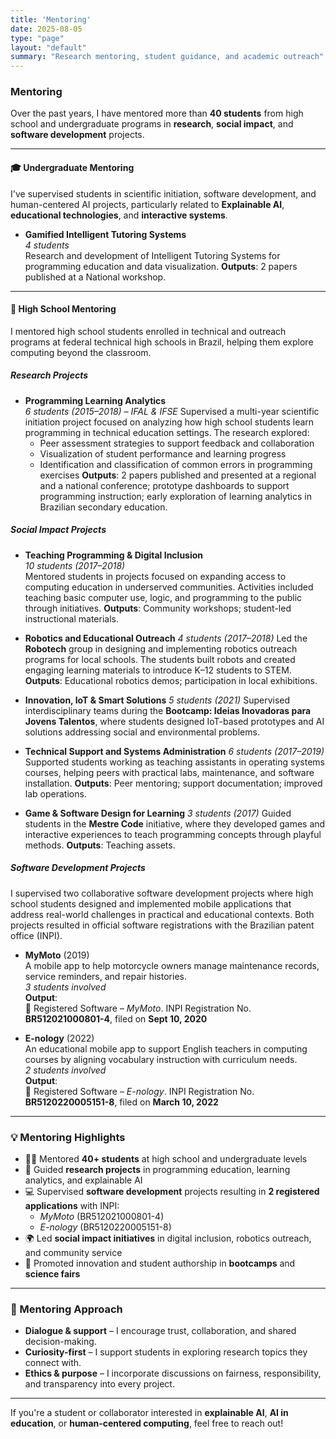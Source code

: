 ```yaml
---
title: 'Mentoring'
date: 2025-08-05
type: "page"
layout: "default"
summary: "Research mentoring, student guidance, and academic outreach"
---
```


### Mentoring

Over the past years, I have mentored more than **40 students** from high school and undergraduate programs in **research**, **social impact**, and **software development** projects.

---

#### 🎓 Undergraduate Mentoring

I've supervised students in scientific initiation, software development, and human-centered AI projects, particularly related to **Explainable AI**, **educational technologies**, and **interactive systems**.

- **Gamified Intelligent Tutoring Systems**  
  _4 students_  
  Research and development of Intelligent Tutoring Systems for programming education and data visualization.
  **Outputs**: 2 papers published at a National workshop.  

---

#### 🏫 High School Mentoring

I mentored high school students enrolled in technical and outreach programs at federal technical high schools in Brazil, helping them explore computing beyond the classroom.

##### Research Projects

- **Programming Learning Analytics**  
  _6 students (2015–2018) – IFAL & IFSE_
  Supervised a multi-year scientific initiation project focused on analyzing how high school students learn programming in technical education settings. The research explored:
    - Peer assessment strategies to support feedback and collaboration
    - Visualization of student performance and learning progress
    - Identification and classification of common errors in programming exercises
  **Outputs**: 2 papers published and presented at a regional and a national conference; prototype dashboards to support programming instruction; early exploration of learning analytics in Brazilian secondary education.

##### Social Impact Projects

- **Teaching Programming & Digital Inclusion**  
  _10 students (2017–2018)_  
  Mentored students in projects focused on expanding access to computing education in underserved communities. Activities included teaching basic computer use, logic, and programming to the public through initiatives.
  **Outputs**: Community workshops; student-led instructional materials.

- **Robotics and Educational Outreach**
  _4 students (2017–2018)_
  Led the **Robotech** group in designing and implementing robotics outreach programs for local schools. The students built robots and created engaging learning materials to introduce K–12 students to STEM.
  **Outputs**: Educational robotics demos; participation in local exhibitions.

- **Innovation, IoT & Smart Solutions**
  _5 students (2021)_
  Supervised interdisciplinary teams during the **Bootcamp: Ideias Inovadoras para Jovens Talentos**, where students designed IoT-based prototypes and AI solutions addressing social and environmental problems.

- **Technical Support and Systems Administration**
  _6 students (2017–2019)_
  Supported students working as teaching assistants in operating systems courses, helping peers with practical labs, maintenance, and software installation.
  **Outputs**: Peer mentoring; support documentation; improved lab operations.

- **Game & Software Design for Learning**
  _3 students (2017)_
  Guided students in the **Mestre Code** initiative, where they developed games and interactive experiences to teach programming concepts through playful methods.
  **Outputs**: Teaching assets.

##### Software Development Projects

I supervised two collaborative software development projects where high school students designed and implemented mobile applications that address real-world challenges in practical and educational contexts. Both projects resulted in official software registrations with the Brazilian patent office (INPI).

- **MyMoto** (2019)  
  A mobile app to help motorcycle owners manage maintenance records, service reminders, and repair histories.  
  _3 students involved_  
  **Output**:  
  🏅 Registered Software – *MyMoto*. INPI Registration No. **BR512021000801-4**, filed on **Sept 10, 2020**

- **E-nology** (2022)  
  An educational mobile app to support English teachers in computing courses by aligning vocabulary instruction with curriculum needs.  
  _2 students involved_  
  **Output**:  
  🏅 Registered Software – *E-nology*. INPI Registration No. **BR5120220005151-8**, filed on **March 10, 2022**


---

### 💡 Mentoring Highlights

- 👩‍🎓 Mentored **40+ students** at high school and undergraduate levels
- 🧪 Guided **research projects** in programming education, learning analytics, and explainable AI
- 💻 Supervised **software development** projects resulting in **2 registered applications** with INPI:
  - *MyMoto* (BR512021000801-4)
  - *E-nology* (BR5120220005151-8)
- 🌍 Led **social impact initiatives** in digital inclusion, robotics outreach, and community service
- 🚀 Promoted innovation and student authorship in **bootcamps** and **science fairs**

---

### 🤝 Mentoring Approach

- **Dialogue & support** – I encourage trust, collaboration, and shared decision-making.
- **Curiosity-first** – I support students in exploring research topics they connect with.
- **Ethics & purpose** – I incorporate discussions on fairness, responsibility, and transparency into every project.

---

If you're a student or collaborator interested in **explainable AI**, **AI in education**, or **human-centered computing**, feel free to reach out!
